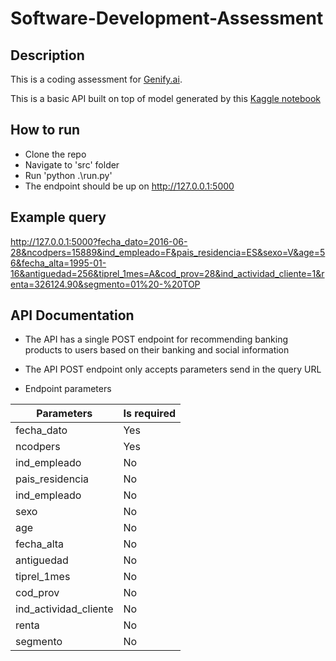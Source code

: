Software-Development-Assessment
==============


## Description
This is a coding assessment for [Genify.ai](https://www.genify.ai/). 

This is a basic API built on top of model generated by this [Kaggle notebook](https://www.kaggle.com/sudalairajkumar/when-less-is-more)

## How to run
- Clone the repo
- Navigate to 'src' folder
- Run 'python .\run.py'
- The endpoint should be up on http://127.0.0.1:5000

## Example query
http://127.0.0.1:5000?fecha_dato=2016-06-28&ncodpers=15889&ind_empleado=F&pais_residencia=ES&sexo=V&age=56&fecha_alta=1995-01-16&antiguedad=256&tiprel_1mes=A&cod_prov=28&ind_actividad_cliente=1&renta=326124.90&segmento=01%20-%20TOP

## API Documentation
- The API has a single POST endpoint for recommending banking products to users based on their banking and social information
- The API POST endpoint only accepts parameters send in the query URL

- Endpoint parameters

|       Parameters    | Is required |
|---------------------|-------------|
|fecha_dato           |Yes          |
|ncodpers             |Yes          |
|ind_empleado         |No           |
|pais_residencia      |No           |
|ind_empleado         |No           |
|sexo                 |No           |
|age                  |No           |
|fecha_alta           |No           |
|antiguedad           |No           |
|tiprel_1mes          |No           |
|cod_prov             |No           |
|ind_actividad_cliente|No           |     
|renta                |No           |
|segmento             |No           |